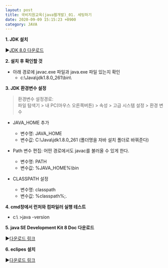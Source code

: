 ```yaml
---
layout: post
title: 국비지원교육(java웹개발)_01. 세팅하기
date: 2020-09-09 15:15:23 +0900
category: JAVA
---
```


**1. JDK 설치**  

▶[JDK 8.0 다운로드](http://www.oracle.com/technetwork/java/javase/downloads/index-jsp138363.html)
  
  
**2. 설치 후 확인할 것**
* 아래 경로에 javac.exe 파일과 java.exe 파일 있는지 확인
  * c:\Java\jdk1.8.0_261\bin\
  
  
**3. JDK 환경변수 설정**  

>환경변수 설정경로:  
파일 탐색기 > 내 PC(마우스 오른쪽버튼) > 속성 > 고급 시스템 설정 > 환경 변수

* JAVA_HOME 추가
  * 변수명: JAVA_HOME
  * 변수값: C:\Java\jdk1.8.0_261 (폴더명을 자바 설치 폴더로 바꿔준다)

* Path 변수 편집: 어떤 경로에서도 javac를 불러올 수 있게 한다. 
  * 변수명: PATH
  * 변수값: %JAVA_HOME%\bin

* CLASSPATH 설정
  * 변수명: classpath
  * 변수값: %classpath%;.

**4. cmd창에서 런처와 컴파일러 실행 테스트**  
* c:\ >java -version  
  
**5. java SE Development Kit 8 Doc 다운로드**
  
▶[다운로드 링크](https://www.oracle.com/java/technologies/javase-jdk8-doc-downloads.html)
  
  
**6. eclipes 설치**
  
▶[다운로드 링크](http://www.eclipse.org)
